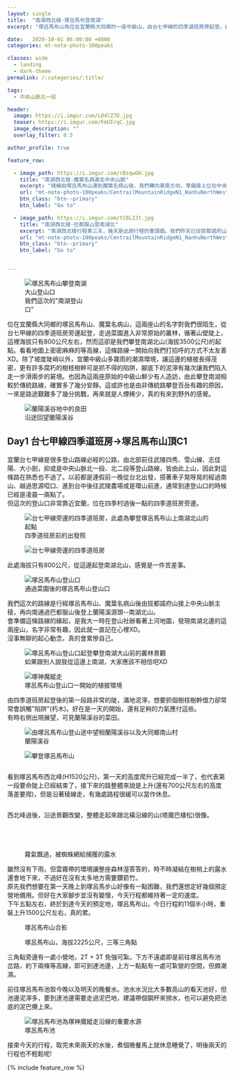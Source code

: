 ```yaml
---
layout: single
title:  "南湖西北稜-塚呂馬布登南湖"
excerpt: "塚呂馬布山為位在宜蘭縣大同鄉的一座中級山，由台七甲線的四季道班房旁起登。由此連稜可登魔葉名病山，接著沿著東向稜線可接上中央山脈主稜，由此路線攀登南湖大山，又稱為南湖西北稜。"

date:   2020-10-01 06:00:00 +0800
categories: mt-note-photo-100peaks

classes: wide
  - landing
  - dark-theme
permalink: /:categories/:title/

tags:
  - 中央山脈北一段

header:
  image: https://i.imgur.com/LO4lZ7O.jpg
  teaser: https://i.imgur.com/FmUIrqC.jpg
  image_description: ""
  overlay_filter: 0.5

author_profile: true

feature_row:

  - image_path: https://i.imgur.com/rBzqwGH.jpg
    title: "南湖西北稜-魔葉名病連走中央山脈"
    excerpt: "稜線由塚呂馬布山連到魔葉名病山後，我們轉向東南方向，準備接上位在中央山脈主稜拔都諾府山，認識這座山的人可能非常少，但人家可是中央山脈主稜上由北數來第一座海拔超過3000公尺的山頭。"
    url: "mt-note-photo-100peaks/CentrailMountainRidgeN1_NanhuNorthWestRange_D2/"
    btn_class: "btn--primary"
    btn_label: "Go to"

  - image_path: https://i.imgur.com/tC0LIJt.jpg
    title: "南湖西北稜-巴都服山登南湖北"
    excerpt: "南湖西北稜行程第三天，幾天是此趟行程的重頭戲。我們昨天已從拔都諾府山接上中央山脈主稜，今日行程是要從咬人貓鞍部翻上巴都服山，爬過雙塔岩峰，橫渡危險的碎石坡，才能到達蘭陽溪源頭，南湖北山。"
    url: "mt-note-photo-100peaks/CentrailMountainRidgeN1_NanhuNorthWestRange_D3/"
    btn_class: "btn--primary"
    btn_label: "Go to"


---
```


<figure style="width: 30%" class="align-right">
  <img src="https://cdntwrunning.biji.co/1024_5fbe2d77961768bf6b66bff2b2ae482b.jpg" alt="塚呂馬布山攀登南湖大山登山口">
  <figcaption> 我們這次的"南湖登山口" </figcaption>
</figure> 
  
位在宜蘭縣大同鄉的塚呂馬布山、魔葉名病山，這兩座山的名字對我們很陌生，從台七甲線的四季道班房旁邊起登，走過菜園進入非常原始的叢林，循著山壁陡上，這裡海拔只有800公尺左右，然而這卻是我們攀登南湖北山(海拔3500公尺)的起點。看看地圖上密密麻麻的等高線，這條路線一開始向我們打招呼的方式不太友善XD。除了坡度陡峭以外，宜蘭中級山多霧雨的潮濕環境，讓這邊的植披長得茂密，更有許多腐朽的樹枝樹幹可是抓不得的陷阱，腳底下的泥濘有幾次讓我們陷入走一步滑兩步的窘境。也因為這兩座原始的中級山鮮少有人造訪，由此攀登南湖相較於傳統路線，確實多了幾分安靜。這或許也是由非傳統路攀登百岳有趣的原因，一來是路途艱難多了幾分挑戰，再來就是人煙稀少，真的有來到野外的感覺。

<figure style="width: 90%" class="align-center">
  <img src="https://cdntwrunning.biji.co/1024_dc1afd2719701f33b7589527679b5459.jpg" alt="蘭陽溪谷地中的良田">
  <figcaption> 沿途回望蘭陽溪谷 </figcaption>
</figure> 

## Day1 台七甲線四季道班房->塚呂馬布山頂C1

宜蘭台七甲線是很多登山路線必經的公路，由北部前往武陵四秀、雪山線、志佳陽、大小劍，抑或是中央山脈北一段、北二段等登山路線，皆由此上山，因此對這條路在熟悉也不過了。以前都是連假前一晚從台北出發，搭著車子晃呀晃的經過南山、越過思源啞口、進到台中後往武陵農場或是環山前進，通常到達登山口的時候已經是凌晨一兩點了。  
但這次的登山口非常靠近宜蘭，位在四季村過後一點的四季道班房旁邊。  


<figure class="align-center">
  <img src="https://i.imgur.com/voFNYGB.jpg" alt="台七甲線旁邊的四季道班房，此處為攀登塚呂馬布山上南湖北山的起點">
  <figcaption> 四季道班房前的出發照 </figcaption>
</figure> 

<figure class="align-center">
  <img src="https://i.imgur.com/W0xmrqd.jpg" alt="台七甲線旁邊的四季道班房">
  <figcaption>  </figcaption>
</figure> 

此處海拔只有800公尺，從這邊起登南湖北山，感覺是一件苦差事。  

<figure style="width: 80%" class="align-center">
  <img src="https://i.imgur.com/H9c8k82.jpg" alt="塚呂馬布山登山口">
  <figcaption> 通過菜園後的塚呂馬布山登山口 </figcaption>
</figure> 

我們這次的路線是行經塚呂馬布山、魔葉名病山後由拔都諾府山接上中央山脈主稜，再向南通過巴都服山後登上蘭陽溪源頭--南湖北山。  
會準備這條路線的緣起，是我大一時在登山社辦看著上河地圖，發現南湖北邊的這兩座山，名字非常有趣，因此就一直記在心裡XD。  
沒事無聊的起心動念，真的會累慘自己。


<figure style="width: 80%" class="align-center">
  <img src="https://cdntwrunning.biji.co/1024_5fbe2d77961768bf6b66bff2b2ae482b.jpg" alt="塚呂馬布山登山口起登攀登南湖大山前的叢林景觀">
  <figcaption> 如果跟別人說我從這邊上南湖，大家應該不相信吧XD </figcaption>
</figure> 

<figure style="width: 80%" class="align-center">
  <img src="https://cdntwrunning.biji.co/1024_8f4b47f2d4858127ed9a49c2ca1d3940.jpg" alt="塚神魔縱走">
  <figcaption> 塚呂馬布山登山口一開始的植披環境 </figcaption>
</figure> 

由四季道班房起登後的第一段路非常的陡，滿地泥濘，想要抓個樹枝樹幹借力卻常常會誤觸"陷阱"(朽木)。好在是一天的開始，還有足夠的力氣應付這些。  
有時右側出現展望，可見蘭陽溪谷的菜田。  

<figure class="align-center">
  <img src="https://i.imgur.com/FmUIrqC.jpg" alt="由塚呂馬布山登山途中望相蘭陽溪谷以及大同鄉南山村">
  <figcaption> 蘭陽溪谷 </figcaption>
</figure> 

<figure style="width: 80%" class="align-center">
  <img src="https://i.imgur.com/n4esuFH.jpg" alt="攀登塚呂馬布山">
  <figcaption>  </figcaption>
</figure> 

<figure class="align-center">
  <img src="" alt="">
  <figcaption>  </figcaption>
</figure> 

看到塚呂馬布西北峰(H1520公尺)，第一天的高度爬升已經完成一半了，也代表第一段要命陡上已經結束了，接下來的路整體來說是上升(還有700公尺左右的高度落差要爬)，但是沿著稜線走，有幾處路程很緩可以當作休息。  

<figure style="width: 80%" class="align-center">
  <img src="https://cdntwrunning.biji.co/1024_7673b053935defa8892431212def2067.jpg" alt="">
  <figcaption>  </figcaption>
</figure> 


西北峰過後，沿途景觀改變，整體走起來跟北橫沿線的山(塔魔巴棲松)很像。  

<figure style="width: 80%" class="align-center">
  <img src="https://cdntwrunning.biji.co/1024_6d0e883319c803bdc59a1d3f04eb5dc4.jpg" alt="">
  <figcaption>  </figcaption>
</figure> 

<figure style="width: 80%" class="align-center">
  <img src="https://cdntwrunning.biji.co/1024_5f7ceecbc7ce9b4240ae0616863ddcee.jpg" alt="">
  <figcaption>  </figcaption>
</figure> 

<figure style="width: 80%" class="align-center">
  <img src="https://cdntwrunning.biji.co/1024_3b7f2eadc375ca6bf2ee2319ffbc3214.jpg" alt="">
  <figcaption>  </figcaption>
</figure> 

<figure class="align-center">
  <img src="https://cdntwrunning.biji.co/1024_cd793dbd1b1635c008dfc6d3219b42cb.jpg" alt="">
  <figcaption>  </figcaption>
</figure> 

<figure style="width: 80%" class="align-center">
  <img src="https://cdntwrunning.biji.co/1024_57851860c2136fcd39dff1c2d4a69b67.jpg" alt="">
  <figcaption> 霧氣飄過，被蜘蛛網給捕獲的露水 </figcaption>
</figure> 

雖然沒有下雨，但雲霧帶的環境讓整座森林溼答答的，時不時凝結在樹梢上的露水還會地下來，不過好在沒有太多地方需要鑽箭竹。  
原先我們想要在第一天晚上到塚呂馬步山好像有一點困難，我們還想定好幾個預定營地備用。但好在大家腳步並沒有變慢，今天行程都維持著一定的速度。  
下午五點左右，終於到達今天的預定地，塚呂馬布山，今日行程約11個半小時，重裝上升1500公尺左右，真的累。  

<figure class="align-center">
  <img src="https://cdntwrunning.biji.co/1024_6fac534578b5115b06a0c9f0dc50dd63.jpg" alt="">
  <figcaption> 塚呂馬布山合影 </figcaption>
</figure> 

<figure class="align-center">
  <img src="https://cdntwrunning.biji.co/1024_f8643e9c80978b802694d0a8023aeb68.jpg
" alt="">
  <figcaption> 塚呂馬布山，海拔2225公尺，三等三角點 </figcaption>
</figure> 


三角點旁邊有一處小營地，2T + 3T 免強可紮。下方不遠處即是前往塚呂馬布池岔路，約下兩條等高線，即可到達池邊，上方一點點有一處可紮營的空間，但頗潮濕。  

前往塚呂馬布池取今晚以及明天的晚餐水。池水水況比大多數高山的看天池好，但池邊泥濘多，要到達池邊需要走過泥巴地，建議帶個鋼杯來撈水，也可以避免把池底的泥巴攪上來。

<figure class="align-center">
  <img src="https://cdntwrunning.biji.co/1024_1aa3f747a28fa88cd0e41feebb97bb4e.jpg" alt="塚呂馬布池為塚神魔縱走沿線的重要水源">
  <figcaption> 塚呂馬布池 </figcaption>
</figure> 

接束今天的行程，取完未來兩天的水後，煮個晚餐馬上就休息睡覺了，明後兩天的行程也不輕鬆呢!


{% include feature_row %}
